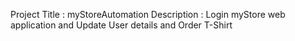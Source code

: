 Project Title : myStoreAutomation
Description : Login myStore web application and Update User details and Order T-Shirt

